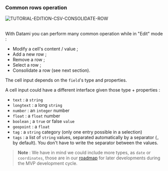 ### Common rows operation

<div>
  <img
    alt="TUTORIAL-EDITION-CSV-CONSOLIDATE-ROW"
    src="https://raw.githubusercontent.com/multi-coop/vizboard-website-content/main/images/tutorial/commented/tutorial-csv-edition.png"
    />
</div>

<br>

With Datami you can perform many common operation while in "Edit" mode :

- Modify a cell's content / value ;
- Add a new row ;
- Remove a row ;
- Select a row ;
- Consolidate a row (see next section).

The cell input depends on the `field`'s type and properties.

A cell input could have a different interface given those type + properties :

- `text` :  a `string`
- `longtext` : a long `string`
- `number` : an `integer` number
- `float` : a `float` number
- `boolean` ; a `true` or false `value`
- `geopoint` : a `float`
- `tag` : a `string` category (only one entry possible in a selection)
- `tags` : a list of `string` values, separated automatically by a separator (`,` by default). You don't have to write the separator between the values.

> **Note** : We have in mind we could include more types, as `date` or `coordinates`, those are in our [roadmap](/software) for later developments during the MVP development cycle.
